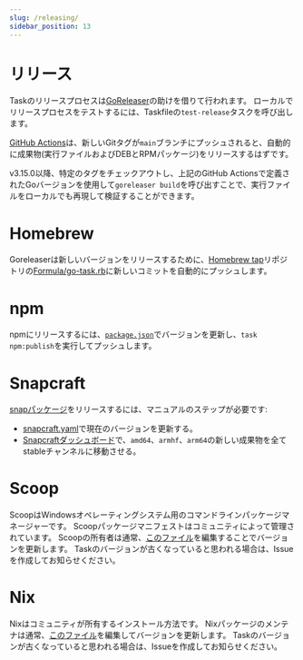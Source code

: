 ```yaml
---
slug: /releasing/
sidebar_position: 13
---
```


# リリース

Taskのリリースプロセスは[GoReleaser][goreleaser]の助けを借りて行われます。 ローカルでリリースプロセスをテストするには、Taskfileの`test-release`タスクを呼び出します。

[GitHub Actions](https://github.com/go-task/task/actions)は、新しいGitタグが`main`ブランチにプッシュされると、自動的に成果物(実行ファイルおよびDEBとRPMパッケージ)をリリースするはずです。

v3.15.0以降、特定のタグをチェックアウトし、上記のGitHub Actionsで定義されたGoバージョンを使用して`goreleaser build`を呼び出すことで、実行ファイルをローカルでも再現して検証することができます。

# Homebrew

Goreleaserは新しいバージョンをリリースするために、[Homebrew tap][homebrewtap]リポジトリの[Formula/go-task.rb][gotaskrb]に新しいコミットを自動的にプッシュします。

# npm

npmにリリースするには、[`package.json`][packagejson]でバージョンを更新し、`task npm:publish`を実行してプッシュします。

# Snapcraft

[snapパッケージ][snappackage]をリリースするには、マニュアルのステップが必要です:

- [snapcraft.yaml][snapcraftyaml]で現在のバージョンを更新する。
- [Snapcraftダッシュボード][snapcraftdashboard]で、`amd64`、`armhf`、`arm64`の新しい成果物を全てstableチャンネルに移動させる。

# Scoop

ScoopはWindowsオペレーティングシステム用のコマンドラインパッケージマネージャーです。 Scoopパッケージマニフェストはコミュニティによって管理されています。 Scoopの所有者は通常、[このファイル](https://github.com/ScoopInstaller/Main/blob/master/bucket/task.json)を編集することでバージョンを更新します。 Taskのバージョンが古くなっていると思われる場合は、Issueを作成してお知らせください。

# Nix

Nixはコミュニティが所有するインストール方法です。 Nixパッケージのメンテナは通常、[このファイル](https://github.com/NixOS/nixpkgs/blob/nixos-unstable/pkgs/development/tools/go-task/default.nix)を編集してバージョンを更新します。 Taskのバージョンが古くなっていると思われる場合は、Issueを作成してお知らせください。

<!-- prettier-ignore-start -->

<!-- prettier-ignore-end -->
[goreleaser]: https://goreleaser.com/
[homebrewtap]: https://github.com/go-task/homebrew-tap
[gotaskrb]: https://github.com/go-task/homebrew-tap/blob/master/Formula/go-task.rb
[packagejson]: https://github.com/go-task/task/blob/main/package.json#L3
[snappackage]: https://github.com/go-task/snap
[snapcraftyaml]: https://github.com/go-task/snap/blob/master/snap/snapcraft.yaml#L2
[snapcraftdashboard]: https://snapcraft.io/task/releases

